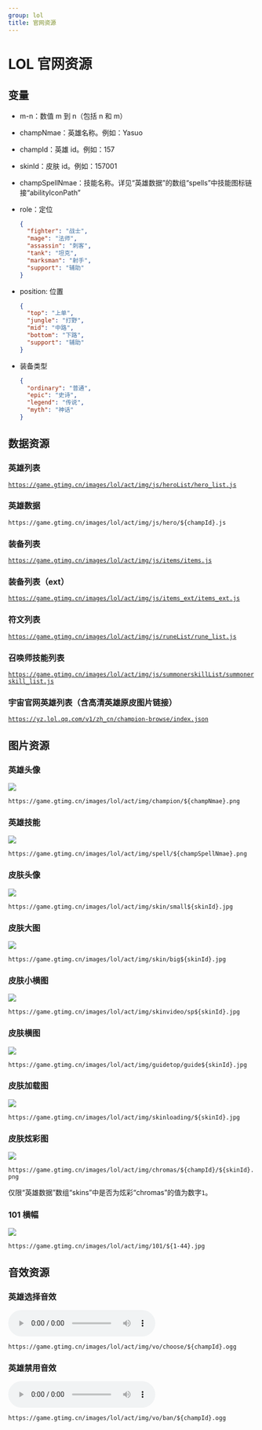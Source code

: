 ```yaml
---
group: lol
title: 官网资源
---
```


# LOL 官网资源

## 变量

- m-n：数值 m 到 n（包括 n 和 m）
- champNmae：英雄名称。例如：Yasuo
- champId：英雄 id。例如：157
- skinId：皮肤 id。例如：157001
- champSpellNmae：技能名称。详见“英雄数据”的数组“spells”中技能图标链接“abilityIconPath”
- role：定位

  ```json
  {
    "fighter": "战士",
    "mage": "法师",
    "assassin": "刺客",
    "tank": "坦克",
    "marksman": "射手",
    "support": "辅助"
  }
  ```

- position: 位置

  ```json
  {
    "top": "上单",
    "jungle": "打野",
    "mid": "中路",
    "bottom": "下路",
    "support": "辅助"
  }
  ```

- 装备类型

  ```json
  {
    "ordinary": "普通",
    "epic": "史诗",
    "legend": "传说",
    "myth": "神话"
  }
  ```

## 数据资源

### 英雄列表

[`https://game.gtimg.cn/images/lol/act/img/js/heroList/hero_list.js`](https://game.gtimg.cn/images/lol/act/img/js/heroList/hero_list.js)

### 英雄数据

`https://game.gtimg.cn/images/lol/act/img/js/hero/${champId}.js`

### 装备列表

[`https://game.gtimg.cn/images/lol/act/img/js/items/items.js`](https://game.gtimg.cn/images/lol/act/img/js/items/items.js)

### 装备列表（ext）

[`https://game.gtimg.cn/images/lol/act/img/js/items_ext/items_ext.js`](https://game.gtimg.cn/images/lol/act/img/js/items_ext/items_ext.js)

### 符文列表

[`https://game.gtimg.cn/images/lol/act/img/js/runeList/rune_list.js`](https://game.gtimg.cn/images/lol/act/img/js/runeList/rune_list.js)

### 召唤师技能列表

[`https://game.gtimg.cn/images/lol/act/img/js/summonerskillList/summonerskill_list.js`](https://game.gtimg.cn/images/lol/act/img/js/summonerskillList/summonerskill_list.js)

### 宇宙官网英雄列表（含高清英雄原皮图片链接）

[`https://yz.lol.qq.com/v1/zh_cn/champion-browse/index.json`](https://yz.lol.qq.com/v1/zh_cn/champion-browse/index.json)

## 图片资源

### 英雄头像

![](https://game.gtimg.cn/images/lol/act/img/champion/Yasuo.png)

`https://game.gtimg.cn/images/lol/act/img/champion/${champNmae}.png`

### 英雄技能

![](https://game.gtimg.cn/images/lol/act/img/spell/YasuoE.png)

`https://game.gtimg.cn/images/lol/act/img/spell/${champSpellNmae}.png`

### 皮肤头像

![](https://game.gtimg.cn/images/lol/act/img/skin/small157009.jpg)

`https://game.gtimg.cn/images/lol/act/img/skin/small${skinId}.jpg`

### 皮肤大图

![](https://game.gtimg.cn/images/lol/act/img/skin/big157009.jpg)

`https://game.gtimg.cn/images/lol/act/img/skin/big${skinId}.jpg`

### 皮肤小横图

![](https://game.gtimg.cn/images/lol/act/img/skinvideo/sp157009.jpg)

`https://game.gtimg.cn/images/lol/act/img/skinvideo/sp${skinId}.jpg`

### 皮肤横图

![](https://game.gtimg.cn/images/lol/act/img/guidetop/guide157009.jpg)

`https://game.gtimg.cn/images/lol/act/img/guidetop/guide${skinId}.jpg`

### 皮肤加载图

![](https://game.gtimg.cn/images/lol/act/img/skinloading/157009.jpg)

`https://game.gtimg.cn/images/lol/act/img/skinloading/${skinId}.jpg`

### 皮肤炫彩图

![](https://game.gtimg.cn/images/lol/act/img/chromas/157/157034.png)

`https://game.gtimg.cn/images/lol/act/img/chromas/${champId}/${skinId}.png`

仅限“英雄数据”数组“skins”中是否为炫彩“chromas”的值为数字`1`。

### 101 横幅

![](https://game.gtimg.cn/images/lol/act/img/101/32.jpg)

`https://game.gtimg.cn/images/lol/act/img/101/${1-44}.jpg`

## 音效资源

### 英雄选择音效

<audio src="https://game.gtimg.cn/images/lol/act/img/vo/choose/157.ogg" controls></audio>

`https://game.gtimg.cn/images/lol/act/img/vo/choose/${champId}.ogg`

### 英雄禁用音效

<audio src="https://game.gtimg.cn/images/lol/act/img/vo/ban/157.ogg" controls></audio>

`https://game.gtimg.cn/images/lol/act/img/vo/ban/${champId}.ogg`
